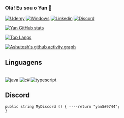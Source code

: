 
### Olá! Eu sou o Yan 🍎

[![Udemy](https://img.shields.io/badge/Udemy-EC5252?style=for-the-badge&logo=Udemy&logoColor=white)](https://github.com/YanLob)
[![Windows](https://img.shields.io/badge/Windows-0078D6?style=for-the-badge&logo=windows&logoColor=white)](https://github.com/YanLob)
[![Linkedin](https://img.shields.io/badge/LinkedIn-0077B5?style=for-the-badge&logo=linkedin&logoColor=white)](https://www.linkedin.com/in/yan-lobato-487873272/)
[![Discord](https://img.shields.io/badge/Discord-7289DA?style=for-the-badge&logo=discord&logoColor=white)](https://media.discordapp.net/attachments/1005274164762005515/1096580013433835652/image.png?width=1253&height=683)

[![Yan GitHub stats](https://github-readme-stats.vercel.app/api?username=Yanlob&show_icons=true&theme=tokyonight)](https://github.com/YanLob)

[![Top Langs](https://github-readme-stats.vercel.app/api/top-langs/?username=YanLob&theme=tokyonight&layout=compact)](https://github.com/YanLob)

[![Ashutosh's github activity graph](https://github-readme-activity-graph.cyclic.app/graph?username=YanLob&bg_color=242538&color=a6a6a6&line=5f6986&point=dedede&area=true&hide_border=true)](https://github.com/YanLob)
</br>

## Linguagens

<div style="display: inline_block"><br/>
    <a href="#"><img align="center" alt="java" src="https://img.shields.io/badge/Java-ED8B00?style=for-the-badge&logo=openjdk&logoColor=white"/></a>
    <a href="#"><img align="center" alt="c#" src="https://img.shields.io/badge/C%23-239120?style=for-the-badge&logo=c-sharp&logoColor=white"/></a>
    <a href="#"><img align="center" alt="typescript" src="https://img.shields.io/badge/TypeScript-007ACC?style=for-the-badge&logo=typescript&logoColor=white"/></a>
</div>

## Discord

<code>public string MyDiscord () {
----return "yanS#9744";
}</code>
    
